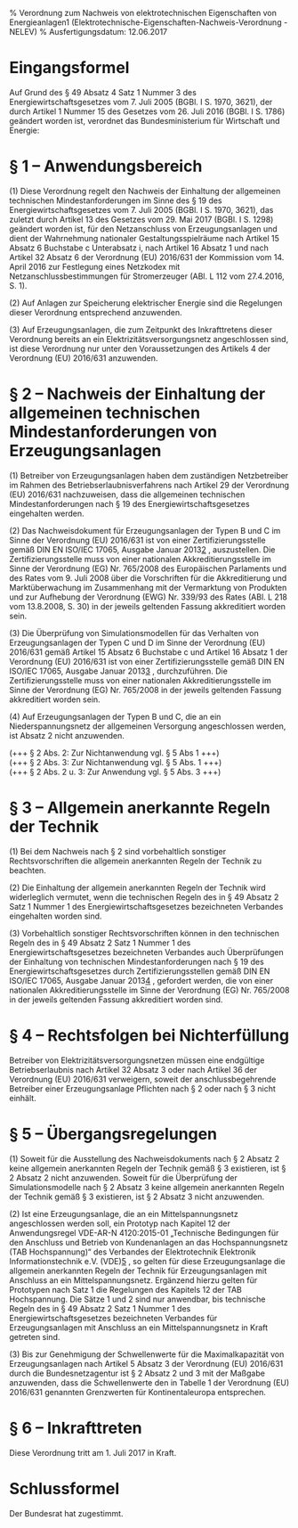 % Verordnung zum Nachweis von elektrotechnischen Eigenschaften von Energieanlagen1  (Elektrotechnische-Eigenschaften-Nachweis-Verordnung - NELEV)
% Ausfertigungsdatum: 12.06.2017
 
# Eingangsformel

Auf Grund des § 49 Absatz 4 Satz 1 Nummer 3 des Energiewirtschaftsgesetzes vom 7. Juli 2005 (BGBl. I S. 1970, 3621), der durch Artikel 1 Nummer 15 des Gesetzes vom 26. Juli 2016 (BGBl. I S. 1786) geändert worden ist, verordnet das Bundesministerium für Wirtschaft und Energie:

# § 1 – Anwendungsbereich

(1) Diese Verordnung regelt den Nachweis der Einhaltung der allgemeinen technischen Mindestanforderungen im Sinne des § 19 des Energiewirtschaftsgesetzes vom 7. Juli 2005 (BGBl. I S. 1970, 3621), das zuletzt durch Artikel 13 des Gesetzes vom 29. Mai 2017 (BGBl. I S. 1298) geändert worden ist, für den Netzanschluss von Erzeugungsanlagen und dient der Wahrnehmung nationaler Gestaltungsspielräume nach Artikel 15 Absatz 6 Buchstabe c Unterabsatz i, nach Artikel 16 Absatz 1 und nach Artikel 32 Absatz 6 der Verordnung (EU) 2016/631 der Kommission vom 14. April 2016 zur Festlegung eines Netzkodex mit Netzanschlussbestimmungen für Stromerzeuger (ABl. L 112 vom 27.4.2016, S. 1).

(2) Auf Anlagen zur Speicherung elektrischer Energie sind die Regelungen dieser Verordnung entsprechend anzuwenden.

(3) Auf Erzeugungsanlagen, die zum Zeitpunkt des Inkrafttretens dieser Verordnung bereits an ein Elektrizitätsversorgungsnetz angeschlossen sind, ist diese Verordnung nur unter den Voraussetzungen des Artikels 4 der Verordnung (EU) 2016/631 anzuwenden.

# § 2 – Nachweis der Einhaltung der allgemeinen technischen Mindestanforderungen von Erzeugungsanlagen

(1) Betreiber von Erzeugungsanlagen haben dem zuständigen Netzbetreiber im Rahmen des Betriebserlaubnisverfahrens nach Artikel 29 der Verordnung (EU) 2016/631 nachzuweisen, dass die allgemeinen technischen Mindestanforderungen nach § 19 des Energiewirtschaftsgesetzes eingehalten werden.

(2) Das Nachweisdokument für Erzeugungsanlagen der Typen B und C im Sinne der Verordnung (EU) 2016/631 ist von einer Zertifizierungsstelle gemäß DIN EN ISO/IEC 17065, Ausgabe Januar 2013<span id="FnR.F799008_02"></span><a href="#F799008_02" class="FnR">2</a></sup> , auszustellen. Die Zertifizierungsstelle muss von einer nationalen Akkreditierungsstelle im Sinne der Verordnung (EG) Nr. 765/2008 des Europäischen Parlaments und des Rates vom 9. Juli 2008 über die Vorschriften für die Akkreditierung und Marktüberwachung im Zusammenhang mit der Vermarktung von Produkten und zur Aufhebung der Verordnung (EWG) Nr. 339/93 des Rates (ABl. L 218 vom 13.8.2008, S. 30) in der jeweils geltenden Fassung akkreditiert worden sein.

(3) Die Überprüfung von Simulationsmodellen für das Verhalten von Erzeugungsanlagen der Typen C und D im Sinne der Verordnung (EU) 2016/631 gemäß Artikel 15 Absatz 6 Buchstabe c und Artikel 16 Absatz 1 der Verordnung (EU) 2016/631 ist von einer Zertifizierungsstelle gemäß DIN EN ISO/IEC 17065, Ausgabe Januar 2013<span id="FnR.F799008_03"></span><a href="#F799008_03" class="FnR">3</a></sup> , durchzuführen. Die Zertifizierungsstelle muss von einer nationalen Akkreditierungsstelle im Sinne der Verordnung (EG) Nr. 765/2008 in der jeweils geltenden Fassung akkreditiert worden sein.

(4) Auf Erzeugungsanlagen der Typen B und C, die an ein Niederspannungsnetz der allgemeinen Versorgung angeschlossen werden, ist Absatz 2 nicht anzuwenden.

(+++ § 2 Abs. 2: Zur Nichtanwendung vgl. § 5 Abs 1 +++)  
(+++ § 2 Abs. 3: Zur Nichtanwendung vgl. § 5 Abs. 1 +++)  
(+++ § 2 Abs. 2 u. 3: Zur Anwendung vgl. § 5 Abs. 3 +++)

# § 3 – Allgemein anerkannte Regeln der Technik

(1) Bei dem Nachweis nach § 2 sind vorbehaltlich sonstiger Rechtsvorschriften die allgemein anerkannten Regeln der Technik zu beachten.

(2) Die Einhaltung der allgemein anerkannten Regeln der Technik wird widerleglich vermutet, wenn die technischen Regeln des in § 49 Absatz 2 Satz 1 Nummer 1 des Energiewirtschaftsgesetzes bezeichneten Verbandes eingehalten worden sind.

(3) Vorbehaltlich sonstiger Rechtsvorschriften können in den technischen Regeln des in § 49 Absatz 2 Satz 1 Nummer 1 des Energiewirtschaftsgesetzes bezeichneten Verbandes auch Überprüfungen der Einhaltung von technischen Mindestanforderungen nach § 19 des Energiewirtschaftsgesetzes durch Zertifizierungsstellen gemäß DIN EN ISO/IEC 17065, Ausgabe Januar 2013<span id="FnR.F799008_04"></span><a href="#F799008_04" class="FnR">4</a></sup> , gefordert werden, die von einer nationalen Akkreditierungsstelle im Sinne der Verordnung (EG) Nr. 765/2008 in der jeweils geltenden Fassung akkreditiert worden sind.

# § 4 – Rechtsfolgen bei Nichterfüllung

Betreiber von Elektrizitätsversorgungsnetzen müssen eine endgültige Betriebserlaubnis nach Artikel 32 Absatz 3 oder nach Artikel 36 der Verordnung (EU) 2016/631 verweigern, soweit der anschlussbegehrende Betreiber einer Erzeugungsanlage Pflichten nach § 2 oder nach § 3 nicht einhält.

# § 5 – Übergangsregelungen

(1) Soweit für die Ausstellung des Nachweisdokuments nach § 2 Absatz 2 keine allgemein anerkannten Regeln der Technik gemäß § 3 existieren, ist § 2 Absatz 2 nicht anzuwenden. Soweit für die Überprüfung der Simulationsmodelle nach § 2 Absatz 3 keine allgemein anerkannten Regeln der Technik gemäß § 3 existieren, ist § 2 Absatz 3 nicht anzuwenden.

(2) Ist eine Erzeugungsanlage, die an ein Mittelspannungsnetz angeschlossen werden soll, ein Prototyp nach Kapitel 12 der Anwendungsregel VDE-AR-N 4120:2015-01 „Technische Bedingungen für den Anschluss und Betrieb von Kundenanlagen an das Hochspannungsnetz (TAB Hochspannung)“ des Verbandes der Elektrotechnik Elektronik Informationstechnik e.V. (VDE)<span id="FnR.F799008_05"></span><a href="#F799008_05" class="FnR">5</a></sup> , so gelten für diese Erzeugungsanlage die allgemein anerkannten Regeln der Technik für Erzeugungsanlagen mit Anschluss an ein Mittelspannungsnetz. Ergänzend hierzu gelten für Prototypen nach Satz 1 die Regelungen des Kapitels 12 der TAB Hochspannung. Die Sätze 1 und 2 sind nur anwendbar, bis technische Regeln des in § 49 Absatz 2 Satz 1 Nummer 1 des Energiewirtschaftsgesetzes bezeichneten Verbandes für Erzeugungsanlagen mit Anschluss an ein Mittelspannungsnetz in Kraft getreten sind.

(3) Bis zur Genehmigung der Schwellenwerte für die Maximalkapazität von Erzeugungsanlagen nach Artikel 5 Absatz 3 der Verordnung (EU) 2016/631 durch die Bundesnetzagentur ist § 2 Absatz 2 und 3 mit der Maßgabe anzuwenden, dass die Schwellenwerte den in Tabelle 1 der Verordnung (EU) 2016/631 genannten Grenzwerten für Kontinentaleuropa entsprechen.

# § 6 – Inkrafttreten

Diese Verordnung tritt am 1. Juli 2017 in Kraft.

# Schlussformel

Der Bundesrat hat zugestimmt.
